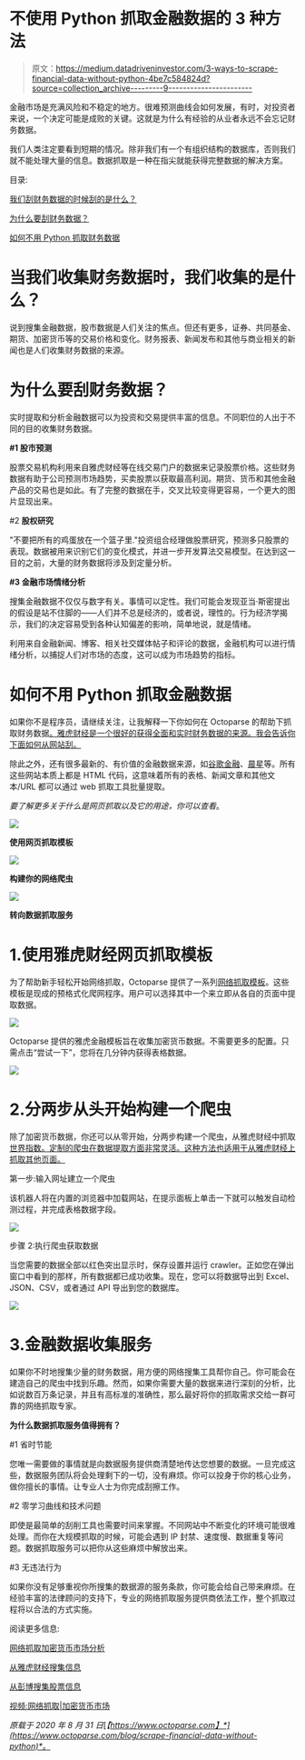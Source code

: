 # 不使用 Python 抓取金融数据的 3 种方法

> 原文：<https://medium.datadriveninvestor.com/3-ways-to-scrape-financial-data-without-python-4be7c584824d?source=collection_archive---------9----------------------->

金融市场是充满风险和不稳定的地方。很难预测曲线会如何发展，有时，对投资者来说，一个决定可能是成败的关键。这就是为什么有经验的从业者永远不会忘记财务数据。

我们人类注定要看到短期的情况。除非我们有一个有组织结构的数据库，否则我们就不能处理大量的信息。数据抓取是一种在指尖就能获得完整数据的解决方案。

目录:

[我们刮财务数据的时候刮的是什么？](https://www.octoparse.com/blog/scrape-financial-data-without-python#h1)

[为什么要刮财务数据？](https://www.octoparse.com/blog/scrape-financial-data-without-python#h2)

[如何不用 Python 抓取财务数据](https://www.octoparse.com/blog/scrape-financial-data-without-python#h3)

# 当我们收集财务数据时，我们收集的是什么？

说到搜集金融数据，股市数据是人们关注的焦点。但还有更多，证券、共同基金、期货、加密货币等的交易价格和变化。财务报表、新闻发布和其他与商业相关的新闻也是人们收集财务数据的来源。

# 为什么要刮财务数据？

实时提取和分析金融数据可以为投资和交易提供丰富的信息。不同职位的人出于不同的目的收集财务数据。

**#1 股市预测**

股票交易机构利用来自雅虎财经等在线交易门户的数据来记录股票价格。这些财务数据有助于公司预测市场趋势，买卖股票以获取最高利润。期货、货币和其他金融产品的交易也是如此。有了完整的数据在手，交叉比较变得更容易，一个更大的图片显现出来。

#2 **股权研究**

"不要把所有的鸡蛋放在一个篮子里."投资组合经理做股票研究，预测多只股票的表现。数据被用来识别它们的变化模式，并进一步开发算法交易模型。在达到这一目的之前，大量的财务数据将涉及到定量分析。

**#3 金融市场情绪分析**

搜集金融数据不仅仅与数字有关。事情可以定性。我们可能会发现亚当·斯密提出的假设是站不住脚的——人们并不总是经济的，或者说，理性的。行为经济学揭示，我们的决定容易受到各种认知偏差的影响，简单地说，就是情绪。

利用来自金融新闻、博客、相关社交媒体帖子和评论的数据，金融机构可以进行情绪分析，以捕捉人们对市场的态度，这可以成为市场趋势的指标。

# 如何不用 Python 抓取金融数据

如果你不是程序员，请继续关注，让我解释一下你如何在 Octoparse 的帮助下抓取财务数据[。雅虎财经是一个很好的获得全面和实时财务数据的来源。我会告诉你下面如何从网站刮。](https://www.octoparse.com/download)

除此之外，还有很多最新的、有价值的金融数据来源，如[谷歌金融](https://www.google.com/finance)、[晨星](https://www.morningstar.com/)等。所有这些网站本质上都是 HTML 代码，这意味着所有的表格、新闻文章和其他文本/URL 都可以通过 web 抓取工具批量提取。

*要了解更多关于什么是网页抓取以及它的用途，你可以查看*。

![](img/1460cd4b11b7020bf39069a2affe30fb.png)

**使用网页抓取模板**

![](img/fd752e15f703777ff7d1e4f250773e4f.png)

**构建你的网络爬虫**

![](img/902573bebd5d3193b8f8f5513d861909.png)

**转向数据抓取服务**

# 1.使用雅虎财经网页抓取模板

为了帮助新手轻松开始网络抓取，Octoparse 提供了一系列[网络抓取模板](https://www.octoparse.com/blog/big-announcement-web-scraping-template-take-away)。这些模板是现成的预格式化爬网程序。用户可以选择其中一个来立即从各自的页面中提取数据。

![](img/a2bc32f11d336e88e1e2b2e455a367d3.png)

Octoparse 提供的雅虎金融模板旨在收集加密货币数据。不需要更多的配置。只需点击“尝试一下”，您将在几分钟内获得表格数据。

![](img/a5258f4e4834fe5c77be7bb83b943afa.png)

# 2.分两步从头开始构建一个爬虫

除了加密货币数据，你还可以从零开始，分两步构建一个爬虫，从雅虎财经中抓取[世界指数。定制的爬虫在数据提取方面非常灵活。这种方法也适用于从雅虎财经上抓取其他页面。](https://finance.yahoo.com/world-indices)

第一步:输入网址建立一个爬虫

该机器人将在内置的浏览器中加载网站，在提示面板上单击一下就可以触发自动检测过程，并完成表格数据字段。

![](img/c2c0f75d97b976f7141182e5ac67525a.png)

步骤 2:执行爬虫获取数据

当您需要的数据全部以红色突出显示时，保存设置并运行 crawler。正如您在弹出窗口中看到的那样，所有数据都已成功收集。现在，您可以将数据导出到 Excel、JSON、CSV，或者通过 API 导出到您的数据库。

![](img/a1549f911c7d005cddd350e290591579.png)

# 3.金融数据收集服务

如果你不时地搜集少量的财务数据，用方便的网络搜集工具帮你自己。你可能会在建造自己的爬虫中找到乐趣。然而，如果你需要大量的数据来进行深刻的分析，比如说数百万条记录，并且有高标准的准确性，那么最好将你的抓取需求交给一群可靠的网络抓取专家。

**为什么数据抓取服务值得拥有？**

#1 省时节能

您唯一需要做的事情就是向数据服务提供商清楚地传达您想要的数据。一旦完成这些，数据服务团队将会处理剩下的一切，没有麻烦。你可以投身于你的核心业务，做你擅长的事情。让专业人士为你完成刮擦工作。

#2 零学习曲线和技术问题

即使是最简单的刮削工具也需要时间来掌握。不同网站中不断变化的环境可能很难处理。而你在大规模抓取的时候，可能会遇到 IP 封禁、速度慢、数据重复等问题。数据抓取服务可以把你从这些麻烦中解放出来。

#3 无违法行为

如果你没有足够重视你所搜集的数据源的服务条款，你可能会给自己带来麻烦。在经验丰富的法律顾问的支持下，专业的网络抓取服务提供商依法工作，整个抓取过程将以合法的方式实施。

阅读更多信息:

[网络抓取加密货币市场分析](https://www.octoparse.com/blog/cryptocurrency-market-analysis-with-web-scraping)

[从雅虎财经搜集信息](https://helpcenter.octoparse.com/hc/en-us/articles/360027003052-Scrape-information-from-Yahoo-Finance)

[从彭博搜集股票信息](https://helpcenter.octoparse.com/hc/en-us/articles/360034323011-Scrape-Stock-Info-from-Bloomberg)

[视频:网络抓取|加密货币市场](https://www.youtube.com/watch?v=ST5havU5GlY)

*原载于 2020 年 8 月 31 日*[*【https://www.octoparse.com】*](https://www.octoparse.com/blog/scrape-financial-data-without-python)*。*